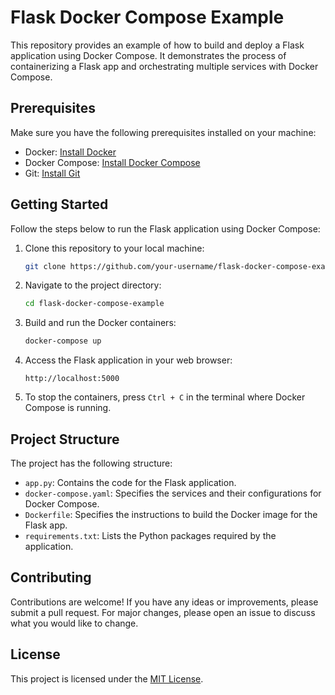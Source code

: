 # Flask Docker Compose Example

This repository provides an example of how to build and deploy a Flask application using Docker Compose. It demonstrates the process of containerizing a Flask app and orchestrating multiple services with Docker Compose.

## Prerequisites

Make sure you have the following prerequisites installed on your machine:

- Docker: [Install Docker](https://docs.docker.com/get-docker/)
- Docker Compose: [Install Docker Compose](https://docs.docker.com/compose/install/)
- Git: [Install Git](https://git-scm.com/book/en/v2/Getting-Started-Installing-Git)

## Getting Started

Follow the steps below to run the Flask application using Docker Compose:

1. Clone this repository to your local machine:

    ```bash
    git clone https://github.com/your-username/flask-docker-compose-example.git
    ```

2. Navigate to the project directory:

    ```bash
    cd flask-docker-compose-example
    ```

3. Build and run the Docker containers:

    ```bash
    docker-compose up
    ```

4. Access the Flask application in your web browser:

    ```
    http://localhost:5000
    ```

5. To stop the containers, press `Ctrl + C` in the terminal where Docker Compose is running.

## Project Structure

The project has the following structure:


- `app.py`: Contains the code for the Flask application.
- `docker-compose.yaml`: Specifies the services and their configurations for Docker Compose.
- `Dockerfile`: Specifies the instructions to build the Docker image for the Flask app.
- `requirements.txt`: Lists the Python packages required by the application.

## Contributing

Contributions are welcome! If you have any ideas or improvements, please submit a pull request. For major changes, please open an issue to discuss what you would like to change.

## License

This project is licensed under the [MIT License](LICENSE).
